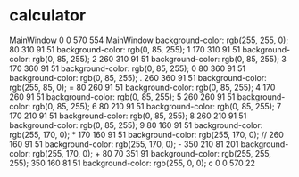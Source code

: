 # calculator
<?xml version="1.0" encoding="UTF-8"?>
<ui version="4.0">
 <class>MainWindow</class>
 <widget class="QMainWindow" name="MainWindow">
  <property name="geometry">
   <rect>
    <x>0</x>
    <y>0</y>
    <width>570</width>
    <height>554</height>
   </rect>
  </property>
  <property name="windowTitle">
   <string>MainWindow</string>
  </property>
  <property name="styleSheet">
   <string notr="true">
background-color: rgb(255, 255, 0);</string>
  </property>
  <widget class="QWidget" name="centralwidget">
   <widget class="QPushButton" name="btn1">
    <property name="geometry">
     <rect>
      <x>80</x>
      <y>310</y>
      <width>91</width>
      <height>51</height>
     </rect>
    </property>
    <property name="styleSheet">
     <string notr="true">background-color: rgb(0, 85, 255);</string>
    </property>
    <property name="text">
     <string>1</string>
    </property>
   </widget>
   <widget class="QPushButton" name="btn2">
    <property name="geometry">
     <rect>
      <x>170</x>
      <y>310</y>
      <width>91</width>
      <height>51</height>
     </rect>
    </property>
    <property name="styleSheet">
     <string notr="true">background-color: rgb(0, 85, 255);</string>
    </property>
    <property name="text">
     <string>2</string>
    </property>
   </widget>
   <widget class="QPushButton" name="btn3">
    <property name="geometry">
     <rect>
      <x>260</x>
      <y>310</y>
      <width>91</width>
      <height>51</height>
     </rect>
    </property>
    <property name="styleSheet">
     <string notr="true">background-color: rgb(0, 85, 255);</string>
    </property>
    <property name="text">
     <string>3</string>
    </property>
   </widget>
   <widget class="QPushButton" name="btn0">
    <property name="geometry">
     <rect>
      <x>170</x>
      <y>360</y>
      <width>91</width>
      <height>51</height>
     </rect>
    </property>
    <property name="styleSheet">
     <string notr="true">background-color: rgb(0, 85, 255);</string>
    </property>
    <property name="text">
     <string>0</string>
    </property>
   </widget>
   <widget class="QPushButton" name="nogh">
    <property name="geometry">
     <rect>
      <x>80</x>
      <y>360</y>
      <width>91</width>
      <height>51</height>
     </rect>
    </property>
    <property name="styleSheet">
     <string notr="true">background-color: rgb(0, 85, 255);</string>
    </property>
    <property name="text">
     <string>.</string>
    </property>
   </widget>
   <widget class="QPushButton" name="btn_eq">
    <property name="geometry">
     <rect>
      <x>260</x>
      <y>360</y>
      <width>91</width>
      <height>51</height>
     </rect>
    </property>
    <property name="styleSheet">
     <string notr="true">background-color: rgb(255, 85, 0);</string>
    </property>
    <property name="text">
     <string>=</string>
    </property>
   </widget>
   <widget class="QPushButton" name="btn4">
    <property name="geometry">
     <rect>
      <x>80</x>
      <y>260</y>
      <width>91</width>
      <height>51</height>
     </rect>
    </property>
    <property name="styleSheet">
     <string notr="true">background-color: rgb(0, 85, 255);</string>
    </property>
    <property name="text">
     <string>4</string>
    </property>
   </widget>
   <widget class="QPushButton" name="btn5">
    <property name="geometry">
     <rect>
      <x>170</x>
      <y>260</y>
      <width>91</width>
      <height>51</height>
     </rect>
    </property>
    <property name="styleSheet">
     <string notr="true">background-color: rgb(0, 85, 255);</string>
    </property>
    <property name="text">
     <string>5</string>
    </property>
   </widget>
   <widget class="QPushButton" name="btn6">
    <property name="geometry">
     <rect>
      <x>260</x>
      <y>260</y>
      <width>91</width>
      <height>51</height>
     </rect>
    </property>
    <property name="styleSheet">
     <string notr="true">background-color: rgb(0, 85, 255);</string>
    </property>
    <property name="text">
     <string>6</string>
    </property>
   </widget>
   <widget class="QPushButton" name="btn7">
    <property name="geometry">
     <rect>
      <x>80</x>
      <y>210</y>
      <width>91</width>
      <height>51</height>
     </rect>
    </property>
    <property name="styleSheet">
     <string notr="true">background-color: rgb(0, 85, 255);</string>
    </property>
    <property name="text">
     <string>7</string>
    </property>
   </widget>
   <widget class="QPushButton" name="btn8">
    <property name="geometry">
     <rect>
      <x>170</x>
      <y>210</y>
      <width>91</width>
      <height>51</height>
     </rect>
    </property>
    <property name="styleSheet">
     <string notr="true">background-color: rgb(0, 85, 255);</string>
    </property>
    <property name="text">
     <string>8</string>
    </property>
   </widget>
   <widget class="QPushButton" name="btn9">
    <property name="geometry">
     <rect>
      <x>260</x>
      <y>210</y>
      <width>91</width>
      <height>51</height>
     </rect>
    </property>
    <property name="styleSheet">
     <string notr="true">background-color: rgb(0, 85, 255);</string>
    </property>
    <property name="text">
     <string>9</string>
    </property>
   </widget>
   <widget class="QPushButton" name="btn_zarb">
    <property name="geometry">
     <rect>
      <x>80</x>
      <y>160</y>
      <width>91</width>
      <height>51</height>
     </rect>
    </property>
    <property name="styleSheet">
     <string notr="true">background-color: rgb(255, 170, 0);</string>
    </property>
    <property name="text">
     <string>*</string>
    </property>
   </widget>
   <widget class="QPushButton" name="btn_tg">
    <property name="geometry">
     <rect>
      <x>170</x>
      <y>160</y>
      <width>91</width>
      <height>51</height>
     </rect>
    </property>
    <property name="styleSheet">
     <string notr="true">background-color: rgb(255, 170, 0);</string>
    </property>
    <property name="text">
     <string>//</string>
    </property>
   </widget>
   <widget class="QPushButton" name="btn_taf">
    <property name="geometry">
     <rect>
      <x>260</x>
      <y>160</y>
      <width>91</width>
      <height>51</height>
     </rect>
    </property>
    <property name="styleSheet">
     <string notr="true">background-color: rgb(255, 170, 0);</string>
    </property>
    <property name="text">
     <string>-</string>
    </property>
   </widget>
   <widget class="QPushButton" name="btn_sum">
    <property name="geometry">
     <rect>
      <x>350</x>
      <y>210</y>
      <width>81</width>
      <height>201</height>
     </rect>
    </property>
    <property name="styleSheet">
     <string notr="true">
background-color: rgb(255, 170, 0);</string>
    </property>
    <property name="text">
     <string>+</string>
    </property>
   </widget>
   <widget class="QLabel" name="lbl">
    <property name="geometry">
     <rect>
      <x>80</x>
      <y>70</y>
      <width>351</width>
      <height>91</height>
     </rect>
    </property>
    <property name="styleSheet">
     <string notr="true">
background-color: rgb(255, 255, 255);</string>
    </property>
    <property name="text">
     <string/>
    </property>
   </widget>
   <widget class="QPushButton" name="btn_c">
    <property name="geometry">
     <rect>
      <x>350</x>
      <y>160</y>
      <width>81</width>
      <height>51</height>
     </rect>
    </property>
    <property name="styleSheet">
     <string notr="true">background-color: rgb(255, 0, 0);</string>
    </property>
    <property name="text">
     <string>c</string>
    </property>
   </widget>
  </widget>
  <widget class="QMenuBar" name="menubar">
   <property name="geometry">
    <rect>
     <x>0</x>
     <y>0</y>
     <width>570</width>
     <height>22</height>
    </rect>
   </property>
  </widget>
  <widget class="QStatusBar" name="statusbar"/>
 </widget>
 <resources/>
 <connections/>
</ui>
